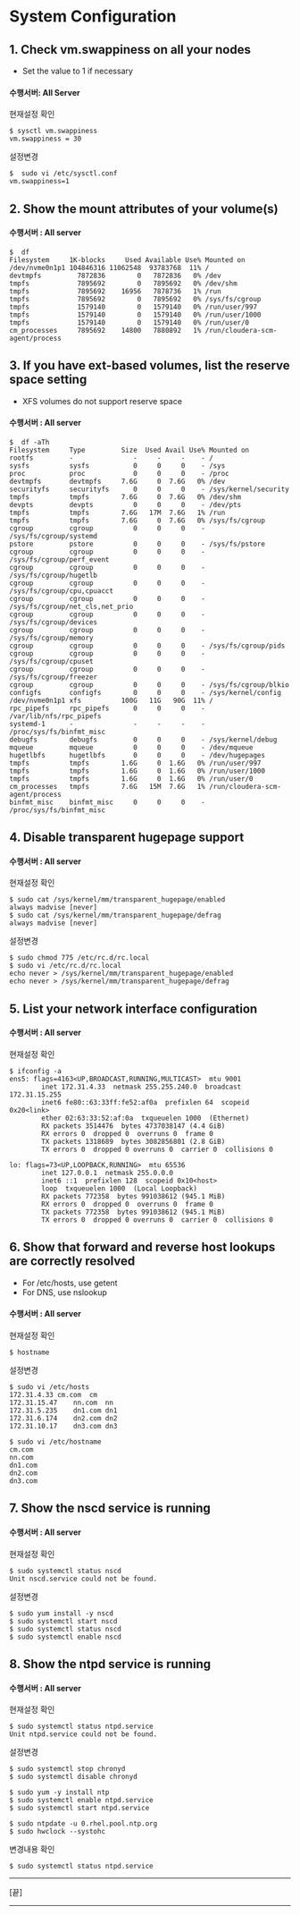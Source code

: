 # System Configuration

## 1. Check vm.swappiness on all your nodes
 - Set the value to 1 if necessary

#### 수행서버:  All Server
현재설정 확인
```
$ sysctl vm.swappiness
vm.swappiness = 30
```

설정변경
```
$  sudo vi /etc/sysctl.conf
vm.swappiness=1
```

## 2. Show the mount attributes of your volume(s)

#### 수행서버 :  All server
```
$  df
Filesystem     1K-blocks     Used Available Use% Mounted on
/dev/nvme0n1p1 104846316 11062548  93783768  11% /
devtmpfs         7872836        0   7872836   0% /dev
tmpfs            7895692        0   7895692   0% /dev/shm
tmpfs            7895692    16956   7878736   1% /run
tmpfs            7895692        0   7895692   0% /sys/fs/cgroup
tmpfs            1579140        0   1579140   0% /run/user/997
tmpfs            1579140        0   1579140   0% /run/user/1000
tmpfs            1579140        0   1579140   0% /run/user/0
cm_processes     7895692    14800   7880892   1% /run/cloudera-scm-agent/process
```

## 3. If you have ext-based volumes, list the reserve space setting
 - XFS volumes do not support reserve space

#### 수행서버 :  All server
```
$  df -aTh
Filesystem     Type         Size  Used Avail Use% Mounted on
rootfs         -               -     -     -    - /
sysfs          sysfs           0     0     0    - /sys
proc           proc            0     0     0    - /proc
devtmpfs       devtmpfs     7.6G     0  7.6G   0% /dev
securityfs     securityfs      0     0     0    - /sys/kernel/security
tmpfs          tmpfs        7.6G     0  7.6G   0% /dev/shm
devpts         devpts          0     0     0    - /dev/pts
tmpfs          tmpfs        7.6G   17M  7.6G   1% /run
tmpfs          tmpfs        7.6G     0  7.6G   0% /sys/fs/cgroup
cgroup         cgroup          0     0     0    - /sys/fs/cgroup/systemd
pstore         pstore          0     0     0    - /sys/fs/pstore
cgroup         cgroup          0     0     0    - /sys/fs/cgroup/perf_event
cgroup         cgroup          0     0     0    - /sys/fs/cgroup/hugetlb
cgroup         cgroup          0     0     0    - /sys/fs/cgroup/cpu,cpuacct
cgroup         cgroup          0     0     0    - /sys/fs/cgroup/net_cls,net_prio
cgroup         cgroup          0     0     0    - /sys/fs/cgroup/devices
cgroup         cgroup          0     0     0    - /sys/fs/cgroup/memory
cgroup         cgroup          0     0     0    - /sys/fs/cgroup/pids
cgroup         cgroup          0     0     0    - /sys/fs/cgroup/cpuset
cgroup         cgroup          0     0     0    - /sys/fs/cgroup/freezer
cgroup         cgroup          0     0     0    - /sys/fs/cgroup/blkio
configfs       configfs        0     0     0    - /sys/kernel/config
/dev/nvme0n1p1 xfs          100G   11G   90G  11% /
rpc_pipefs     rpc_pipefs      0     0     0    - /var/lib/nfs/rpc_pipefs
systemd-1      -               -     -     -    - /proc/sys/fs/binfmt_misc
debugfs        debugfs         0     0     0    - /sys/kernel/debug
mqueue         mqueue          0     0     0    - /dev/mqueue
hugetlbfs      hugetlbfs       0     0     0    - /dev/hugepages
tmpfs          tmpfs        1.6G     0  1.6G   0% /run/user/997
tmpfs          tmpfs        1.6G     0  1.6G   0% /run/user/1000
tmpfs          tmpfs        1.6G     0  1.6G   0% /run/user/0
cm_processes   tmpfs        7.6G   15M  7.6G   1% /run/cloudera-scm-agent/process
binfmt_misc    binfmt_misc     0     0     0    - /proc/sys/fs/binfmt_misc
```

## 4. Disable transparent hugepage support

#### 수행서버 :  All server
현재설정 확인
```
$ sudo cat /sys/kernel/mm/transparent_hugepage/enabled
always madvise [never]
$ sudo cat /sys/kernel/mm/transparent_hugepage/defrag
always madvise [never]
```
설정변경
```
$ sudo chmod 775 /etc/rc.d/rc.local
$ sudo vi /etc/rc.d/rc.local
echo never > /sys/kernel/mm/transparent_hugepage/enabled
echo never > /sys/kernel/mm/transparent_hugepage/defrag
```

## 5. List your network interface configuration

#### 수행서버 :  All server
현재설정 확인
```
$ ifconfig -a
ens5: flags=4163<UP,BROADCAST,RUNNING,MULTICAST>  mtu 9001
        inet 172.31.4.33  netmask 255.255.240.0  broadcast 172.31.15.255
        inet6 fe80::63:33ff:fe52:af0a  prefixlen 64  scopeid 0x20<link>
        ether 02:63:33:52:af:0a  txqueuelen 1000  (Ethernet)
        RX packets 3514476  bytes 4737038147 (4.4 GiB)
        RX errors 0  dropped 0  overruns 0  frame 0
        TX packets 1318689  bytes 3082856801 (2.8 GiB)
        TX errors 0  dropped 0 overruns 0  carrier 0  collisions 0

lo: flags=73<UP,LOOPBACK,RUNNING>  mtu 65536
        inet 127.0.0.1  netmask 255.0.0.0
        inet6 ::1  prefixlen 128  scopeid 0x10<host>
        loop  txqueuelen 1000  (Local Loopback)
        RX packets 772358  bytes 991038612 (945.1 MiB)
        RX errors 0  dropped 0  overruns 0  frame 0
        TX packets 772358  bytes 991038612 (945.1 MiB)
        TX errors 0  dropped 0 overruns 0  carrier 0  collisions 0

```

## 6. Show that forward and reverse host lookups are correctly resolved
 - For /etc/hosts, use getent
 - For DNS, use nslookup

#### 수행서버 :  All server
현재설정 확인
```
$ hostname
```

설정변경
```
$ sudo vi /etc/hosts
172.31.4.33	cm.com	cm
172.31.15.47	nn.com	nn
172.31.5.235	dn1.com	dn1
172.31.6.174	dn2.com	dn2
172.31.10.17	dn3.com	dn3

$ sudo vi /etc/hostname
cm.com
nn.com
dn1.com
dn2.com
dn3.com
```

## 7. Show the nscd service is running

#### 수행서버 :  All server
현재설정 확인
```
$ sudo systemctl status nscd
Unit nscd.service could not be found.
```

설정변경
```
$ sudo yum install -y nscd
$ sudo systemctl start nscd
$ sudo systemctl status nscd
$ sudo systemctl enable nscd
```

## 8. Show the ntpd service is running

#### 수행서버 :  All server
현재설정 확인
```
$ sudo systemctl status ntpd.service
Unit ntpd.service could not be found.
```
설정변경
```
$ sudo systemctl stop chronyd
$ sudo systemctl disable chronyd

$ sudo yum -y install ntp
$ sudo systemctl enable ntpd.service
$ sudo systemctl start ntpd.service

$ sudo ntpdate -u 0.rhel.pool.ntp.org
$ sudo hwclock --systohc
```
변경내용 확인
```
$ sudo systemctl status ntpd.service
```

***
[끝]
***

